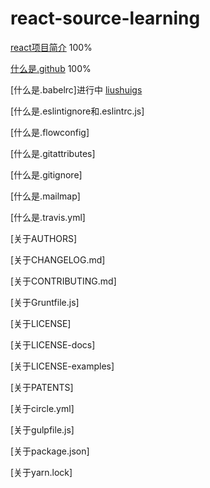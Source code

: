 # react-source-learning

[react项目简介](root/intro.md) 100%

[什么是.github](root/what-is-dot-github.md) 100%

[什么是.babelrc]进行中 [liushuigs](https://github.com/liushuigs)

[什么是.eslintignore和.eslintrc.js]

[什么是.flowconfig]

[什么是.gitattributes]

[什么是.gitignore]

[什么是.mailmap]

[什么是.travis.yml]

[关于AUTHORS]

[关于CHANGELOG.md]

[关于CONTRIBUTING.md]

[关于Gruntfile.js]

[关于LICENSE]

[关于LICENSE-docs]

[关于LICENSE-examples]

[关于PATENTS]

[关于circle.yml]

[关于gulpfile.js]

[关于package.json]

[关于yarn.lock]